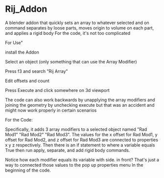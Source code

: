 # Rij_Addon
A blender addon that quickly sets an array to whatever selected and on command separates by loose parts, moves origin to volume on each part, and applies a rigid body
For the code, it's not too complicated 

For Use"

  install the Addon
 
  Select an object (only something that can use the Array Modifier)

  Press f3 and search "Rij Array"

  Edit offsets and count

  Press Execute and click somewhere on 3d viewport

  The code can also work backwards by unapplying the array modifiers and joining the geometry by unchecking execute but that was an accident and might now work properly in certain scenarios


For the Code:

  Specifically, it adds 3 array modifiers to a selected object named "Rad Mod1" "Rad Mod2" "Rad Mod3".
The values for the x offset for Rad Mod1, y offset for Rad Mod2, and z offset for Rad Mod3 are connected to properties x y z respectively.
Then there is an if statement to where a variable equals True then run apply, separate, and add rigid body commands.

Notice how each modifier equals its variable with side. in front? That's just a way to connected those values to the pop up properties menu
In the beginning of the code.
